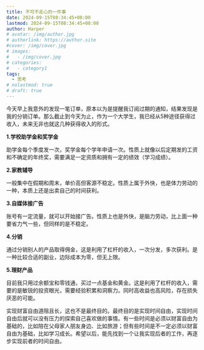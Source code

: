 ```yaml
---
title: 不可不走心的一件事      
date: 2024-09-15T08:34:45+08:00
lastmod: 2024-09-15T08:34:45+08:00
author: Harper
# avatar: /img/author.jpg
# authorlink: https://author.site
#cover: /img/cover.jpg
# images:
#   - /img/cover.jpg
# categories:
#   - category1
tags:
  - 思考
# nolastmod: true
# draft: true
---
```




<!--more-->

今天早上我意外的发现一笔订单，原本以为是提醒我订阅过期的通知，结果发现是我的分销订单。那么截止到今天为止，作为一个大学生，我已经从5种途径获得过收入，未来无非也就这几种获得收入的形式。

**1.学校助学金和奖学金**

助学金每个季度发一次，奖学金每个学年申请一次。性质上就像以后定期发的工资和不确定的年终奖，需要满足一定资质和拥有一定的绩效（学习成绩）。

**2.家教辅导**

一般集中在假期和周末，单价高但客源不稳定。性质上属于外快，也是体力劳动的一种，本质上还是出卖自己的时间获利。

**3.自媒体接广告**

账号有一定流量，就可以开始接广告。性质上也是外快，是脑力劳动，比上面一种要省力气一些，但同样的是不稳定。

**4.分销**

通过分销别人的产品取得佣金，这是利用了杠杆的收入，一次分发，多次获利。是一种比较合适的副业，边际成本为零，但无上限。

**5.理财产品**

目前我只用过余额宝和零钱通，买过一点基金和黄金。这是利用了杠杆的收入，需要的是敏锐的投资眼光，需要经验积累和洞察力。同时高收益也高风险，存在损失厌恶的可能。


实现财富自由道阻且长，这也不是最终目的。最终目的是实现时间自由，实现时间自由后就可以没有压力的探索自己喜欢做的事情。有一些时间是必须以财富自由为基础的，比如陪在父母家人朋友身边、比如旅游；但有些时间是不一定必须以财富自由为基础，比如学习成长。希望以后，能先找到一个让我实现后者的工作，再逐步实现前者的时间自由。